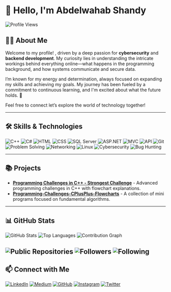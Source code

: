# 👋 Hello, I'm Abdelwahab Shandy
![Profile Views](https://komarev.com/ghpvc/?username=abdelwahab-shandy&color=blue)  

## 🧑‍💻 About Me

Welcome to my profile! , driven by a deep passion for **cybersecurity** and **backend development**. My curiosity lies in understanding the intricate workings behind everything online—what happens in the programming background, and how systems communicate and secure data.

I’m known for my energy and determination, always focused on expanding my skills and achieving my goals. My journey has been fueled by a commitment to continuous learning, and I'm excited about what the future holds. 🌇

Feel free to connect let’s explore the world of technology together!

---

## 🛠️ Skills & Technologies
![C++](https://img.shields.io/badge/-C++-00599C?logo=c%2B%2B&logoColor=white)
![C#](https://img.shields.io/badge/-C%23-239120?logo=csharp&logoColor=white)
![HTML](https://img.shields.io/badge/-HTML5-E34F26?logo=html5&logoColor=white)
![CSS](https://img.shields.io/badge/-CSS3-1572B6?logo=css3&logoColor=white)
![SQL Server](https://img.shields.io/badge/-SQL%20Server-CC2927?logo=microsoft-sql-server&logoColor=white)
![ASP.NET](https://img.shields.io/badge/-ASP.NET-5C2D91?logo=aspnet&logoColor=white)
![MVC](https://img.shields.io/badge/-MVC-5C2D91?logo=aspnet&logoColor=white)
![API](https://img.shields.io/badge/-API-85EA2D?logo=api&logoColor=white)
![Git](https://img.shields.io/badge/-Git-F05032?logo=git&logoColor=white)
![Problem Solving](https://img.shields.io/badge/-Problem%20Solving-FF9800?logo=question-circle&logoColor=white)
![Networking](https://img.shields.io/badge/-Networking-0072C6?logo=networking&logoColor=white)
![Linux](https://img.shields.io/badge/-Linux-FCC624?logo=linux&logoColor=black)
![Cybersecurity](https://img.shields.io/badge/-Cybersecurity-blue?logo=hackthebox&logoColor=white)
![Bug Hunting](https://img.shields.io/badge/-Bug%20Hunting-4CAF50?logo=bug&logoColor=white)

---

## 📚 Projects
- [**Programming Challenges in C++ - Strongest Challenge**](https://github.com/abdelwahab-shandy/Programming-Challenges-CPlusPlus-Flowcharts) - Advanced programming challenges in C++ with flowchart explanations.
- [**Programming-Challenges-CPlusPlus-Flowcharts**](https://github.com/abdelwahab-shandy/Mini_Programs_With_Algorithms) - A collection of mini programs focused on fundamental algorithms.

---

## 📊 GitHub Stats
![GitHub Stats](https://github-readme-stats.vercel.app/api?username=abdelwahab-shandy&show_icons=true&theme=dark)
![Top Languages](https://github-readme-stats.vercel.app/api/top-langs/?username=abdelwahab-shandy&layout=compact&theme=dark)
![Contribution Graph](https://github-readme-streak-stats.herokuapp.com/?user=abdelwahab-shandy&theme=radical)

![Public Repositories](https://img.shields.io/badge/Public%20Repositories-25-brightgreen)
![Followers](https://img.shields.io/badge/Followers-100-blue)
![Following](https://img.shields.io/badge/Following-50-orange)
---

## 📫 Connect with Me
[![LinkedIn](https://img.shields.io/badge/-LinkedIn-0A66C2?logo=linkedin&logoColor=white)](https://www.linkedin.com/in/abdelwahab-shandy/)
[![Medium](https://img.shields.io/badge/-Medium-00AB6C?logo=medium&logoColor=white)](https://medium.com/@abdelwahabshandy)
[![GitHub](https://img.shields.io/badge/-GitHub-181717?logo=github&logoColor=white)](https://github.com/abdelwahab-shandy)
[![Instagram](https://img.shields.io/badge/-Instagram-E1306C?logo=instagram&logoColor=white)](https://www.instagram.com/as__cyber/?locale=us)
[![Twitter](https://img.shields.io/badge/-Twitter-1DA1F2?logo=twitter&logoColor=white)](https://twitter.com/AS_Cyber0)
